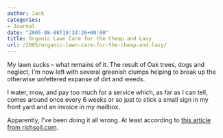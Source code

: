 ```yaml
---
author: Jack
categories:
- Journal
date: "2005-08-08T19:34:26+00:00"
title: Organic Lawn Care for the Cheap and Lazy
url: /2005/organic-lawn-care-for-the-cheap-and-lazy/
---
```


My lawn sucks &#8211; what remains of it. The result of Oak trees, dogs and neglect, I'm now left with several greenish clumps helping to break up the otherwise unfettered expanse of dirt and weeds.

I water, mow, and pay too much for a service which, as far as I can tell, comes around once every 6 weeks or so just to stick a small sign in my front yard and an invoice in my mailbox.

Apparently, I've been doing it all wrong. At least according to [this article from richsoil.com][1].

 [1]: http://www.richsoil.com/lawn/index.jsp